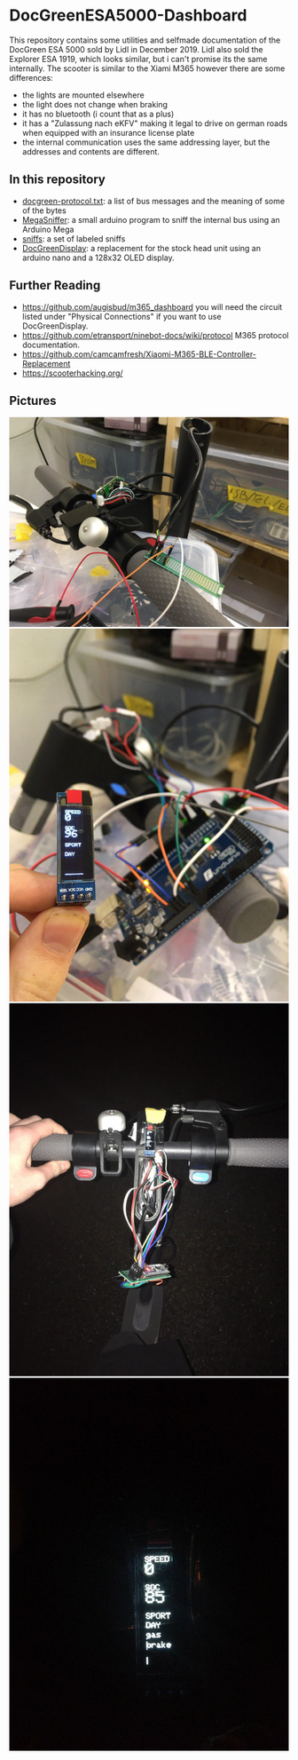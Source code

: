 # DocGreenESA5000-Dashboard

This repository contains some utilities and selfmade documentation of the
DocGreen ESA 5000 sold by Lidl in December 2019. Lidl also sold the Explorer ESA
1919, which looks similar, but i can't promise its the same internally.
The scooter is similar to the Xiami M365 however there are some differences:
- the lights are mounted elsewhere
- the light does not change when braking
- it has no bluetooth (i count that as a plus)
- it has a "Zulassung nach eKFV" making it legal to drive on german roads when
equipped with an insurance license plate
- the internal communication uses the same addressing layer, but the addresses
and contents are different.

## In this repository

- [docgreen-protocol.txt](docgreen-protocol.txt): a list of bus messages and the meaning of some of the bytes
- [MegaSniffer](MegaSniffer/): a small arduino program to sniff the internal bus using an Arduino Mega
- [sniffs](sniffs/): a set of labeled sniffs
- [DocGreenDisplay](DocGreenDisplay/): a replacement for the stock head unit using an arduino nano and
a 128x32 OLED display.

## Further Reading

- https://github.com/augisbud/m365_dashboard you will need the circuit listed
under "Physical Connections" if you want to use DocGreenDisplay.
- https://github.com/etransport/ninebot-docs/wiki/protocol M365 protocol documentation.
- https://github.com/camcamfresh/Xiaomi-M365-BLE-Controller-Replacement
- https://scooterhacking.org/

## Pictures

![](pictures/sniffing.jpg)
![](pictures/display-prototype.jpg)
![](pictures/cablehell.jpg)
![](pictures/display.jpg)
